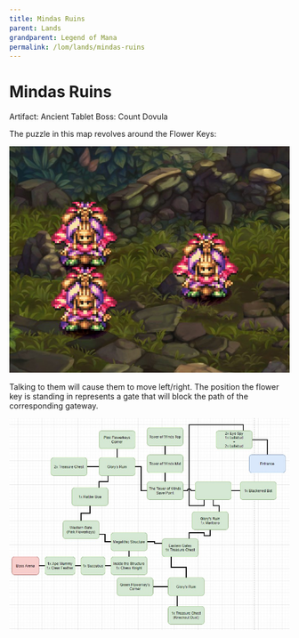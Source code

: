 ```yaml
---
title: Mindas Ruins
parent: Lands
grandparent: Legend of Mana
permalink: /lom/lands/mindas-ruins
---
```


# Mindas Ruins

Artifact: Ancient Tablet
Boss: Count Dovula

The puzzle in this map revolves around the Flower Keys:

![Flower Keys](/images/lom/flower-keys.jpg)

Talking to them will cause them to move left/right. The position the flower key is standing in represents a gate that will block the path of the corresponding gateway.

![Mindas Ruins](/images/lom/lands/mindas-ruins-map.jpg)